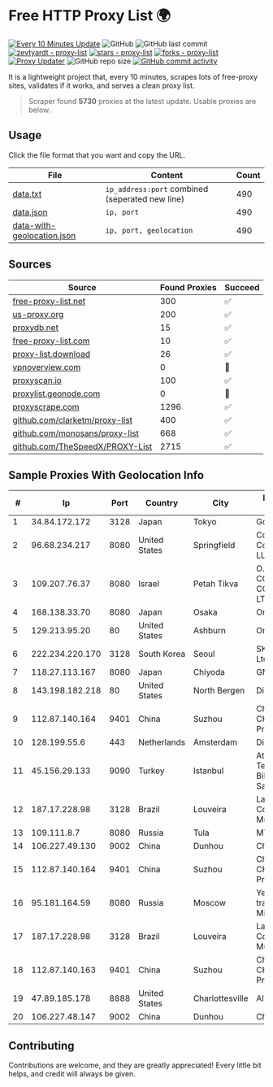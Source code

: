 
# Free HTTP Proxy List 🌍

[![Every 10 Minutes Update](https://github.com/mertguvencli/http-proxy-list/actions/workflows/main.yml/badge.svg?branch=main)](https://github.com/mertguvencli/http-proxy-list/actions/workflows/main.yml)
![GitHub](https://img.shields.io/github/license/mertguvencli/http-proxy-list)
![GitHub last commit](https://img.shields.io/github/last-commit/mertguvencli/http-proxy-list)
[![zevtyardt - proxy-list](https://img.shields.io/static/v1?label=zevtyardt&message=proxy-list&color=blue&logo=github)](https://github.com/zevtyardt/proxy-list "Go to GitHub repo")
[![stars - proxy-list](https://img.shields.io/github/stars/zevtyardt/proxy-list?style=social)](https://github.com/zevtyardt/proxy-list)
[![forks - proxy-list](https://img.shields.io/github/forks/zevtyardt/proxy-list?style=social)](https://github.com/zevtyardt/proxy-list)
[![Proxy Updater](https://github.com/zevtyardt/proxy-list/workflows/Proxy%20Updater/badge.svg)](https://github.com/zevtyardt/proxy-list/actions?query=workflow:"Proxy+Updater")
![GitHub repo size](https://img.shields.io/github/repo-size/zevtyardt/proxy-list)
[![GitHub commit activity](https://img.shields.io/github/commit-activity/m/zevtyardt/proxy-list?logo=commits)](https://github.com/zevtyardt/proxy-list/commits/main)

It is a lightweight project that, every 10 minutes, scrapes lots of free-proxy sites, validates if it works, and serves a clean proxy list.

> Scraper found **5730** proxies at the latest update. Usable proxies are below.

## Usage

Click the file format that you want and copy the URL.

|File|Content|Count|
|----|-------|-----|
|[data.txt](https://raw.githubusercontent.com/mertguvencli/http-proxy-list/main/proxy-list/data.txt)|`ip_address:port` combined (seperated new line)|490|
|[data.json](https://raw.githubusercontent.com/mertguvencli/http-proxy-list/main/proxy-list/data.json)|`ip, port`|490|
|[data-with-geolocation.json](https://raw.githubusercontent.com/mertguvencli/http-proxy-list/main/proxy-list/data-with-geolocation.json)|`ip, port, geolocation`|490|

## Sources

|Source|Found Proxies|Succeed|
|------|-------------|-------|
|[free-proxy-list.net](https://free-proxy-list.net)|300|✅|
|[us-proxy.org](https://www.us-proxy.org)|200|✅|
|[proxydb.net](http://proxydb.net)|15|✅|
|[free-proxy-list.com](https://free-proxy-list.com/?page=&port=&type%5B%5D=http&type%5B%5D=https&up_time=0&search=Search)|10|✅|
|[proxy-list.download](https://www.proxy-list.download/HTTP)|26|✅|
|[vpnoverview.com](https://vpnoverview.com/privacy/anonymous-browsing/free-proxy-servers)|0|🚫|
|[proxyscan.io](https://www.proxyscan.io)|100|✅|
|[proxylist.geonode.com](https://proxylist.geonode.com/api/proxy-list?limit=300&page=1&sort_by=lastChecked&sort_type=desc&protocols=http,https)|0|🚫|
|[proxyscrape.com](https://api.proxyscrape.com/v2/?request=displayproxies&protocol=http&timeout=10000&country=all&ssl=all&anonymity=all)|1296|✅|
|[github.com/clarketm/proxy-list](https://raw.githubusercontent.com/clarketm/proxy-list/master/proxy-list-raw.txt)|400|✅|
|[github.com/monosans/proxy-list](https://raw.githubusercontent.com/monosans/proxy-list/main/proxies/http.txt)|668|✅|
|[github.com/TheSpeedX/PROXY-List](https://raw.githubusercontent.com/TheSpeedX/PROXY-List/master/http.txt)|2715|✅|


## Sample Proxies With Geolocation Info

|#|Ip|Port|Country|City|Internet Service Provider|
|-|--|----|-------|----|-------------------------|
|1|34.84.172.172|3128|Japan|Tokyo|Google LLC|
|2|96.68.234.217|8080|United States|Springfield|Comcast Cable Communications, LLC|
|3|109.207.76.37|8080|Israel|Petah Tikva|O.M.C. COMPUTERS & COMMUNICATIONS LTD|
|4|168.138.33.70|8080|Japan|Osaka|Oracle Corporation|
|5|129.213.95.20|80|United States|Ashburn|Oracle Corporation|
|6|222.234.220.170|3128|South Korea|Seoul|SK Broadband Co Ltd|
|7|118.27.113.167|8080|Japan|Chiyoda|GMO Internet, Inc.|
|8|143.198.182.218|80|United States|North Bergen|DigitalOcean, LLC|
|9|112.87.140.164|9401|China|Suzhou|China Unicom CHINA169 Jiangsu Province Network|
|10|128.199.55.6|443|Netherlands|Amsterdam|DigitalOcean, LLC|
|11|45.156.29.133|9090|Turkey|Istanbul|Atlantis Telekomunikasyon Bilisim Hizmetleri San. Tic. Ltd|
|12|187.17.228.98|3128|Brazil|Louveira|Lantec Comunicacao Multimidia Ltda|
|13|109.111.8.7|8080|Russia|Tula|MTS PJSC|
|14|106.227.49.130|9002|China|Dunhou|China Telecom|
|15|112.87.140.164|9401|China|Suzhou|China Unicom CHINA169 Jiangsu Province Network|
|16|95.181.164.59|8080|Russia|Moscow|Yegor Andreevich trading as FLP Miglovets|
|17|187.17.228.98|3128|Brazil|Louveira|Lantec Comunicacao Multimidia Ltda|
|18|112.87.140.163|9401|China|Suzhou|China Unicom CHINA169 Jiangsu Province Network|
|19|47.89.185.178|8888|United States|Charlottesville|Alibaba.com LLC|
|20|106.227.48.147|9002|China|Dunhou|China Telecom|



## Contributing

Contributions are welcome, and they are greatly appreciated! Every
little bit helps, and credit will always be given.

